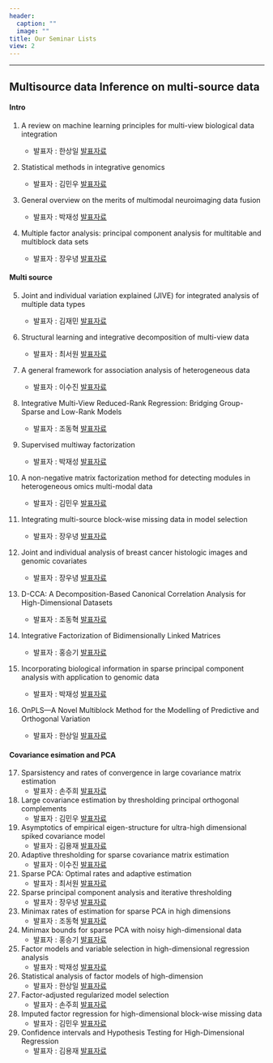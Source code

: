 ```yaml
---
header:
  caption: ""
  image: ""
title: Our Seminar Lists
view: 2
---
```

---
## Multisource data Inference on multi-source data

#### Intro



1. A review on machine learning principles for multi-view biological data integration
    -  발표자 : 한상일 [발표자료](https://www.dropbox.com/s/nzqh2rnom6iwhex/SLT_lapseminar_0108.pdf?dl=0)

2. Statistical methods in integrative genomics
    - 발표자 : 김민우 [발표자료](https://www.dropbox.com/s/qnzskh6exeecbpl/200109_2_integrative-genomics_MW.pdf?dl=0)

3. General overview on the merits of multimodal neuroimaging data fusion
    - 발표자 : 박재성 [발표자료](https://www.dropbox.com/s/4yspd9in8qyeq4s/200109-3_seminar.pdf?dl=0)

4. Multiple factor analysis: principal component analysis for multitable and multiblock data sets
    - 발표자 : 장우녕 [발표자료](https://www.dropbox.com/s/mnio4lcp7sj1xth/20200115_4_Multiple_factorial_analysis___principlal_component_analysis_for_multitable_and_mutliblock_data_sets.pdf?dl=0)

#### Multi source

5. Joint and individual variation explained (JIVE) for integrated analysis of multiple data types
    - 발표자 : 김재민 [발표자료](https://www.dropbox.com/s/024v65ikbub6ytw/200122-5_JIVE.pdf?dl=0)

6. Structural learning and integrative decomposition of multi-view data
    - 발표자 : 최서원 [발표자료](https://www.dropbox.com/s/nii2b64xmo846mt/SLIDE_200122.pdf?dl=0)

7.  A general framework for association analysis of heterogeneous data
    - 발표자 : 이수진 [발표자료](https://www.dropbox.com/s/es2kx5rshjelzn3/200129-7%20GAS%20framework%20for%20association%20analysis%20of%20heterogeneous%20data.pdf?dl=0)

8. Integrative Multi-View Reduced-Rank Regression: Bridging Group-Sparse and Low-Rank Models
    - 발표자 : 조동혁 [발표자료](https://www.dropbox.com/s/gf9c3s8fs7bn9ww/200129-8_iRRR.pdf?dl=0)

9. Supervised multiway factorization
    - 발표자 : 박재성 [발표자료](https://www.dropbox.com/s/8dugkl7vdsgkwu3/20200219_Supervised%20multiway%20factorization.pdf?dl=0)

10. A non-negative matrix factorization method for detecting modules in heterogeneous omics multi-modal data
    - 발표자 : 김민우 [발표자료](https://www.dropbox.com/s/88guricv4rqgmjj/20200205_modules_in_heterogeneous_data.pdf?dl=0)

11. Integrating multi-source block-wise missing data in model selection
    - 발표자 : 장우녕 [발표자료](https://www.dropbox.com/s/vd7yb3g2ybfibsg/20200219_Integrating_multi_source_block_wise_missing_data_in_model_selection.pdf?dl=0)

12. Joint and individual analysis of breast cancer histologic images and genomic covariates
    - 발표자 : 장우녕 [발표자료](https://www.dropbox.com/s/y6o2mu96wkqa7d3/20210112_Joint%20and%20Individual%20analysis%20of%20breast%20cancer%20histologic%20images%20and%20genomic%20covariates.pdf?dl=0)

13. D-CCA: A Decomposition-Based Canonical Correlation Analysis for High-Dimensional Datasets
    - 발표자 : 조동혁 [발표자료](https://www.dropbox.com/s/7x3vhpikxe4csa7/210112_seminar.pdf?dl=0)

14. Integrative Factorization of Bidimensionally Linked Matrices
    - 발표자 : 홍승기 [발표자료](https://www.dropbox.com/s/0v36qtu416jlhuu/210119_seminar_BIDIFAC.pdf?dl=0)

15. Incorporating biological information in sparse principal component analysis with application to genomic data
    - 발표자 : 박재성 [발표자료](https://www.dropbox.com/s/ovfoghmcpskv17u/2021-01-19%20Incorporating_biological_information_in_sparse_principal_component_analysis_with_application_to_genomic_data.pdf?dl=0)

16. OnPLS—A Novel Multiblock Method for the Modelling of Predictive and Orthogonal Variation
    - 발표자 : 한상일 [발표자료](https://www.dropbox.com/s/j472aweuxznjy85/20210125_OnPLS.pdf?dl=0)

#### Covariance esimation and PCA

17. Sparsistency and rates of convergence in large covariance matrix estimation
    - 발표자 : 손주희 [발표자료](https://www.dropbox.com/s/j805f6hyvd6t033/210126_seminar_Sparsistency%20and%20rates%20of%20convergence%20in%20large%20covariance%20matrix%20estimation.pdf?dl=0)
18. Large covariance estimation by thresholding principal orthogonal complements
    - 발표자 : 김민우 [발표자료](https://www.dropbox.com/s/6daqkiaimxkm0bs/2021-02-02-Fan%20et%20al-2013-JRSSB.pdf?dl=0)
19. Asymptotics of empirical eigen-structure for ultra-high dimensional spiked covariance model
    - 발표자 : 김용재 [발표자료](https://www.dropbox.com/s/vbpgdu0bhicb6a5/210201_Asymptotics_of_Empirical_Eigen_structure_for_Ultra_high_Dimensional_Spiked_Covariance_Model.pdf?dl=0)
20. Adaptive thresholding for sparse covariance matrix estimation
    - 발표자 : 이수진 [발표자료](https://www.dropbox.com/s/etkhvv7lny9qsxh/20210209_Adaptive%20thresholding.pdf?dl=0)
21. Sparse PCA: Optimal rates and adaptive estimation
    - 발표자 : 최서원 [발표자료](https://www.dropbox.com/s/f6tcs2hxmq3bimb/210209_Sparse_PCA_Tony_Cai.pdf?dl=0)
22. Sparse principal component analysis and iterative thresholding
    - 발표자 : 장우녕 [발표자료](https://www.dropbox.com/s/g6nx39rcledpjzm/20210216%20Sparse_Principal_Component_Analysis_and_Iterative_Thresholding.pdf?dl=0)
23. Minimax rates of estimation for sparse PCA in high dimensions
    - 발표자 : 조동혁 [발표자료](https://www.dropbox.com/s/xmu6kl11fgkor4u/210216_seminar.pdf?dl=0)
24. Minimax bounds for sparse PCA with noisy high-dimensional data
    - 발표자 : 홍승기 [발표자료](https://www.dropbox.com/s/k4bnk6olzvvkncm/210223_seminar.pdf?dl=0)
25. Factor models and variable selection in high-dimensional regression analysis
    - 발표자 : 박재성 [발표자료](https://www.dropbox.com/s/0t65wfiwujhz7h2/2021-02-23%20Factor%20models%20and%20variable%20selection%20in%20high-dimensional%20regression%20analysis.pdf?dl=0)
26. Statistical analysis of factor models of high-dimension
    - 발표자 : 한상일 [발표자료](https://www.dropbox.com/s/dko4meq59jbvvk8/2021_03_12_SLT_lapseminar.pdf?dl=0)  
27. Factor-adjusted regularized model selection
    - 발표자 : 손주희 [발표자료](https://www.dropbox.com/s/p8qkwf8e4ed7rs7/210319_Factor-Adjusted%20Regularized%20Model%20Selection.pdf?dl=0)
28. Imputed factor regression for high-dimensional block-wise missing data
    - 발표자 : 김민우  [발표자료](https://www.dropbox.com/s/ojgugvfu08zaxj3/2021-04-02-Imputed-factor-regression.pdf?dl=0)
29. Confidence intervals and Hypothesis Testing for High-Dimensional Regression
    - 발표자 : 김용재  [발표자료](https://www.dropbox.com/s/tbe7zhc1qhipghd/2021-04-09%20Confidence_Intervals_and_Hypothesis_Testing_for_High_Dimensional_Regression.pdf?dl=0)

